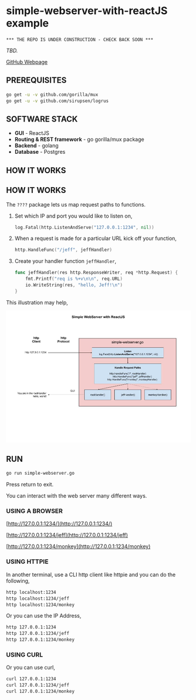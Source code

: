 # simple-webserver-with-reactJS example

```text
*** THE REPO IS UNDER CONSTRUCTION - CHECK BACK SOON ***
```

_TBD._

[GitHub Webpage](https://jeffdecola.github.io/my-go-examples/)

## PREREQUISITES

```bash
go get -u -v github.com/gorilla/mux
go get -u -v github.com/sirupsen/logrus
```

## SOFTWARE STACK

* **GUI** - ReactJS
* **Routing & REST framework** - go gorilla/mux package
* **Backend** - golang
* **Database** - Postgres

## HOW IT WORKS






## HOW IT WORKS

The `????` package lets us map request paths to functions.

1. Set which IP and port you would like to listen on,

    ```go
    log.Fatal(http.ListenAndServe("127.0.0.1:1234", nil))
    ```

1. When a request is made for a particular URL kick off your function,

    ```go
    http.HandleFunc("/jeff", jeffHandler)
    ```

1. Create your handler function `jeffHandler`,

    ```go
    func jeffHandler(res http.ResponseWriter, req *http.Request) {
        fmt.Printf("req is %+v\n\n", req.URL)
        io.WriteString(res, "hello, Jeff!\n")
    }
    ```

This illustration may help,

![IMAGE - simple-webserver-with-reactJS - IMAGE](../../docs/pics/webserver/simple-webserver-with-reactJS.jpg)

## RUN

```bash
go run simple-webserver.go
```

Press return to exit.

You can interact with the web server many different ways.

### USING A BROWSER

[http://127.0.0.1:1234/](http://127.0.0.1:1234/)

[http://127.0.0.1:1234/jeff](http://127.0.0.1:1234/jeff)

[http://127.0.0.1:1234/monkey](http://127.0.0.1:1234/monkey)

### USING HTTPIE

In another terminal, use a CLI http client like
httpie and you can do the following,

```bash
http localhost:1234
http localhost:1234/jeff
http localhost:1234/monkey
```

Or you can use the IP Address,

```bash
http 127.0.0.1:1234
http 127.0.0.1:1234/jeff
http 127.0.0.1:1234/monkey
```

### USING CURL

Or you can use curl,

```bash
curl 127.0.0.1:1234
curl 127.0.0.1:1234/jeff
curl 127.0.0.1:1234/monkey
```
